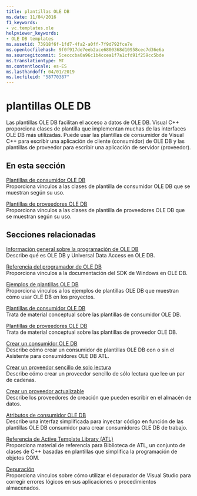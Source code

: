 ```yaml
---
title: plantillas OLE DB
ms.date: 11/04/2016
f1_keywords:
- vc.templates.ole
helpviewer_keywords:
- OLE DB templates
ms.assetid: 73918f6f-1fd7-4fa2-a0ff-7f9d792fce7e
ms.openlocfilehash: 9f0f917de7eeb2ace6800368d10958cec7d36e6a
ms.sourcegitcommit: 5cecccba0a96c1b4ccea1f7a1cfd91f259cc5bde
ms.translationtype: MT
ms.contentlocale: es-ES
ms.lasthandoff: 04/01/2019
ms.locfileid: "58770387"
---
```

# <a name="ole-db-templates"></a>plantillas OLE DB

Las plantillas OLE DB facilitan el acceso a datos de OLE DB. Visual C++ proporciona clases de plantilla que implementan muchas de las interfaces OLE DB más utilizadas. Puede usar las plantillas de consumidor de Visual C++ para escribir una aplicación de cliente (consumidor) de OLE DB y las plantillas de proveedor para escribir una aplicación de servidor (proveedor).

## <a name="in-this-section"></a>En esta sección

[Plantillas de consumidor OLE DB](../../data/oledb/ole-db-consumer-templates-reference.md)<br/>
Proporciona vínculos a las clases de plantilla de consumidor OLE DB que se muestran según su uso.

[Plantillas de proveedores OLE DB](../../data/oledb/ole-db-provider-templates-reference.md)<br/>
Proporciona vínculos a las clases de plantilla de proveedores OLE DB que se muestran según su uso.

## <a name="related-sections"></a>Secciones relacionadas

[Información general sobre la programación de OLE DB](../../data/oledb/ole-db-programming-overview.md)<br/>
Describe qué es OLE DB y Universal Data Access en OLE DB.

[Referencia del programador de OLE DB](/sql/connect/oledb/ole-db/oledb-driver-for-sql-server-programming)<br/>
Proporciona vínculos a la documentación del SDK de Windows en OLE DB.

[Ejemplos de plantillas OLE DB](../../overview/visual-cpp-samples.md)<br/>
Proporciona vínculos a los ejemplos de plantillas OLE DB que muestran cómo usar OLE DB en los proyectos.

[Plantillas de consumidor OLE DB](../../data/oledb/ole-db-consumer-templates-cpp.md)<br/>
Trata de material conceptual sobre las plantillas de consumidor OLE DB.

[Plantillas de proveedores OLE DB](../../data/oledb/ole-db-provider-templates-cpp.md)<br/>
Trata de material conceptual sobre las plantillas de proveedor OLE DB.

[Crear un consumidor OLE DB](../../data/oledb/creating-an-ole-db-consumer.md)<br/>
Describe cómo crear un consumidor de plantillas OLE DB con o sin el Asistente para consumidores OLE DB ATL.

[Crear un proveedor sencillo de solo lectura](../../data/oledb/creating-a-simple-read-only-provider.md)<br/>
Describe cómo crear un proveedor sencillo de sólo lectura que lee un par de cadenas.

[Crear un proveedor actualizable](../../data/oledb/creating-an-updatable-provider.md)<br/>
Describe los proveedores de creación que pueden escribir en el almacén de datos.

[Atributos de consumidor OLE DB](../../windows/ole-db-consumer-attributes.md)<br/>
Describe una interfaz simplificada para inyectar código en función de las plantillas OLE DB consumidor para crear consumidores OLE DB de trabajo.

[Referencia de Active Template Library (ATL)](../../atl/atl-com-desktop-components.md)<br/>
Proporciona material de referencia para Biblioteca de ATL, un conjunto de clases de C++ basadas en plantillas que simplifica la programación de objetos COM.

[Depuración](/visualstudio/debugger/debugging-in-visual-studio)<br/>
Proporciona vínculos sobre cómo utilizar el depurador de Visual Studio para corregir errores lógicos en sus aplicaciones o procedimientos almacenados.